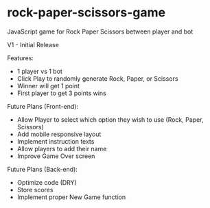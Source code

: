 # rock-paper-scissors-game
JavaScript game for Rock Paper Scissors between player and bot

V1 - Initial Release

Features:

- 1 player vs 1 bot
- Click Play to randomly generate Rock, Paper, or Scissors
- Winner will get 1 point
- First player to get 3 points wins

Future Plans (Front-end):

- Allow Player to select which option they wish to use (Rock, Paper, Scissors)
- Add mobile responsive layout
- Implement instruction texts
- Allow players to add their name
- Improve Game Over screen

Future Plans (Back-end):

- Optimize code (DRY)
- Store scores
- Implement proper New Game function
